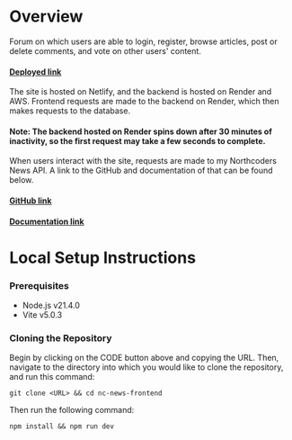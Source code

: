 # Overview

Forum on which users are able to login, register, browse articles, post or delete comments, and vote on other users'
content.

#### [Deployed link](https://krasen-news.netlify.app/)

The site is hosted on Netlify, and the backend is hosted on Render and AWS. Frontend requests are made to the backend on
Render, which then makes requests to the database.

#### Note: The backend hosted on Render spins down after 30 minutes of inactivity, so the first request may take a few seconds to complete.

When users interact with the site, requests are made to my Northcoders News API. A link to the GitHub and documentation
of that can be found below.

#### [GitHub link](https://github.com/krasenHristov/nc-news)

#### [Documentation link](http://ec2-35-179-90-244.eu-west-2.compute.amazonaws.com/api/docs/)

# Local Setup Instructions

### Prerequisites

- Node.js v21.4.0
- Vite v5.0.3

### Cloning the Repository

Begin by clicking on the CODE button above and copying the URL. Then, navigate to the directory into which you would
like to clone the repository, and run this command:

```git clone <URL> && cd nc-news-frontend```

Then run the following command:

```npm install && npm run dev```